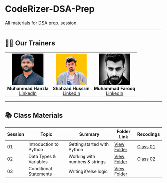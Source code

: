 # CodeRizer-DSA-Prep
All materials for DSA prep. session.

---

## 👨‍🏫 Our Trainers

<table>
  <tr>
    <td align="center">
      <img src="trainers/images/hanzla.jpg" width="100"><br>
      <b>Muhammad Hanzla</b><br>
      <a href="https://www.linkedin.com/in/muhammad-hanzla-787081279/">LinkedIn</a>
    </td>
    <td align="center">
      <img src="trainers/images/shahzad-image.jpeg" width="100"><br>
      <b>Shahzad Hussain</b><br>
      <a href="https://www.linkedin.com/in/shahzad-hussain-57672725b/">LinkedIn</a>
    </td>
    <td align="center">
      <img src="trainers/images/farooq-image.jpeg" width="100"><br>
      <b>Muhammad Farooq</b><br>
      <a href="https://www.linkedin.com/in/muhammad-farooq-489a16299/">LinkedIn</a>
    </td>
  </tr>
</table>

---

## 📚 Class Materials

| Session | Topic                    | Summary                         | Folder Link                        |  Recodings
|---------|--------------------------|---------------------------------|------------------------------------|------------------------------------
| 01      | Introduction to Python   | Getting started with Python     | [View Folder](sessions/session01)  | [Class 01]() 
| 02      | Data Types & Variables   | Working with numbers & strings  | [View Folder](sessions/session02)  | [Class 02](https://youtu.be/65HDnvuCz2I?si=y2ZOSn8J1Gj1g2L0)
| 03      | Conditional Statements   | Writing if/else logic           | [View Folder](sessions/session03)  |

